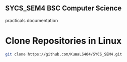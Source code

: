 ## SYCS_SEM4 BSC Computer Science
practicals documentation

# Clone Repositories in Linux
```bash
git clone https://github.com/KunaLS404/SYCS_SEM4.git
```
